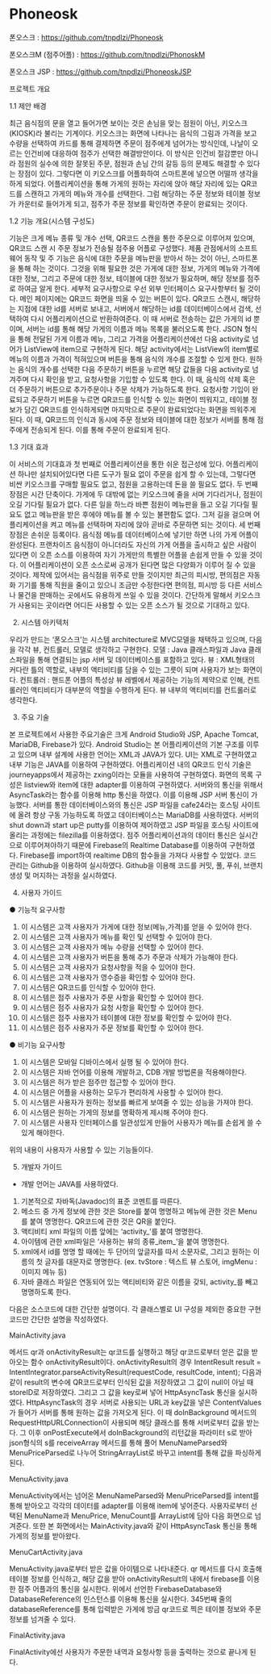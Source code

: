 # Phoneosk

폰오스크 : https://github.com/tnpdlzi/Phoneosk

폰오스크M (점주어플) : https://github.com/tnpdlzi/PhonoskM

폰오스크 JSP : https://github.com/tnpdlzi/PhoneoskJSP

프로젝트 개요

1.1 제안 배경


 최근 음식점의 문을 열고 들어가면 보이는 것은 손님을 맞는 점원이 아닌, 키오스크(KIOSK)라 불리는 기계이다. 키오스크는 화면에 나타나는 음식의 그림과 가격을 보고 수량을 선택하여 카드를 통해 결제하면 주문이 점주에게 넘어가는 방식인데, 나날이 오르는 인건비에 대응하여 점주가 선택한 해결방안이다. 이 방식은 인건비 절감뿐만 아니라 점원의 실수에 의한 잘못된 주문, 점원과 손님 간의 갈등 등의 문제도 해결할 수 있다는 장점이 있다. 그렇다면 이 키오스크를 어플화하여 스마트폰에 넣으면 어떨까 생각을 하게 되었다. 어플리케이션을 통해 가게의 원하는 자리에 앉아 해당 자리에 있는 QR코드를 스캔하고 가게의 메뉴와 개수를 선택한다. 그럼 해당하는 주문 정보와 테이블 정보가 카운터로 들어가게 되고, 점주가 주문 정보를 확인하면 주문이 완료되는 것이다.
 
 
1.2 기능 개요(시스템 구성도)

  
  기능은 크게 메뉴 종류 및 개수 선택, QR코드 스캔을 통한 주문으로 이루어져 있으며, QR코드 스캔 시 주문 정보가 전송될 점주용 어플로 구성했다. 
  제품 관점에서의 소프트웨어 동작 및 주 기능은 음식에 대한 주문을 메뉴판을 받아서 하는 것이 아닌, 스마트폰을 통해 하는 것이다. 그것을 위해 필요한 것은 가게에 대한 정보, 가게의 메뉴와 가격에 대한 정보, 그리고 주문에 대한 정보, 테이블에 대한 정보가 필요하며, 해당 정보를 점주로 하여금 알게 한다.
  세부적 요구사항으로 우선 외부 인터페이스 요구사항부터 될 것이다. 메인 페이지에는 QR코드 화면을 띄울 수 있는 버튼이 있다. QR코드 스캔시, 해당하는 지점에 대한 id를 서버로 보내고, 서버에서 해당하는 id를 데이터베이스에서 검색, 선택하여 다시 어플리케이션으로 반환하여준다.
  이 때 서버로 전송하는 값은 가게의 id 뿐이며, 서버는 id를 통해 해당 가게의 이름과 메뉴 목록을 불러오도록 한다. JSON 형식을 통해 전달된 가게 이름과 메뉴, 그리고 가격을 어플리케이션에선 다음 activity로 넘어가 ListView에 item으로 구현하게 된다.
  해당 activity에서는 ListView의 item별로 메뉴의 이름과 가격이 적혀있으며 버튼을 통해 음식의 개수를 조절할 수 있게 한다. 원하는 음식의 개수를 선택한 다음 주문하기 버튼을 누르면 해당 값들을 다음 activity로 넘겨주며 다시 확인을 받고, 요청사항을 기입할 수 있도록 한다. 이 때, 음식의 삭제 혹은 더 주문하기 버튼으로 추가주문이나 주문 삭제가 가능하도록 한다.
  요청사항 기입이 완료되고 주문하기 버튼을 누르면 QR코드를 인식할 수 있는 화면이 띄워지고, 테이블 정보가 담긴 QR코드를 인식하게되면 마지막으로 주문이 완료되었다는 화면을 띄워주게 된다. 이 때, QR코드의 인식과 동시에 주문 정보와 테이블에 대한 정보가 서버를 통해 점주에게 전송되게 된다. 이를 통해 주문이 완료되게 된다.


1.3 기대 효과

  이 서비스의 기대효과 첫 번째로 어플리케이션을 통한 쉬운 접근성에 있다. 어플리케이션 하나만 설치되어있다면 다른 도구가 필요 없이 주문을 쉽게 할 수 있는데, 그렇다면 비싼 키오스크를 구매할 필요도 없고, 점원을 고용하는데 돈을 쓸 필요도 없다.
두 번째 장점은 시간 단축이다. 가게에 두 대밖에 없는 키오스크에 줄을 서며 기다리거나, 점원이 오길 기다릴 필요가 없다. 다른 일을 하느라 바쁜 점원이 메뉴판을 들고 오길 기다릴 필요도 없고 메뉴판을 받은 후에야 메뉴를 볼 수 있는 불편함도 없다. 그저 길을 걸으며 어플리케이션을 켜고 메뉴를 선택하며 자리에 앉아 곧바로 주문하면 되는 것이다.
세 번째 장점은 손쉬운 등록이다. 음식점 메뉴를 데이터베이스에 넣기만 하면 나의 가게 어플이 완성된다. 프랜차이즈 음식점이 아니더라도 자신의 가게 어플을 출시하고 싶은 사람이 있다면 이 오픈 소스를 이용하여 자기 가게만의 특별한 어플을 손쉽게 만들 수 있을 것이다.
  이 어플리케이션이 오픈 소스로써 공개가 된다면 많은 다양화가 이루어 질 수 있을 것이다. 제작에 있어서는 음식점을 위주로 만들 것이지만 최근의 피시방, 편의점은 자동화 기기를 통해 직원을 줄이고 있으니 조금만 수정한다면 편의점, 피시방 등 다른 서비스나 물건을 판매하는 곳에서도 유용하게 쓰일 수 있을 것이다. 간단하게 말해서 키오스크가 사용되는 곳이라면 어디든 사용할 수 있는 오픈 소스가 될 것으로 기대하고 있다. 


2. 시스템 아키텍처

우리가 만드는 ‘폰오스크’는 시스템 architecture로 MVC모델을 채택하고 있으며, 다음을 각각 뷰, 컨트롤러, 모델로 생각하고 구현한다.
모델 : Java 클래스파일과 Java 클래스파일을 통해 연결되는 jsp 서버 및 데이터베이스를 포함하고 있다.
뷰 : XML형태의 커다란 틀의 역할로, 내부의 액티비티를 담을 수 있는 그릇이 되며 사용자가 보는 화면이다.
컨트롤러 : 핸드폰 어플의 특성상 뷰 레벨에서 제공하는 기능의 제약으로 인해, 컨트롤러인 액티비티가 대부분의 역할을 수행하게 된다. 뷰 내부의 액티비티를 컨트롤러로 생각한다.


3. 주요 기술

 본 프로젝트에서 사용한 주요기술은 크게 Android Studio와 JSP, Apache Tomcat, MariaDB, Firebase가 있다.
 Android Studio는 본 어플리케이션의 기본 구조를 이루고 있으며 내부 설계에 사용한 언어는 XML과 JAVA가 있다. UI는 XML로 구현하였고 내부 기능은 JAVA를 이용하여 구현하였다. 
 어플리케이션 내의 QR코드 인식 기술은 journeyapps에서 제공하는 zxing이라는 모듈을 사용하여 구현하였다.
 화면의 목록 구성은 listview와 item에 대한 adapter를 이용하여 구현하였다.
 서버와의 통신을 위해서 AsyncTask라는 함수를 이용해 http 통신을 하였다. 이를 이용해 JSP 서버 통신이 가능했다.
서버를 통한 데이터베이스와의 통신은 JSP 파일을 cafe24라는 호스팅 사이트에 올려 항상 구동 가능하도록 하였고 데이터베이스는 MariaDB를 사용하였다.
 서버의 shut down과 start up은 putty를 이용하여 제어하였고 JSP 파일을 호스팅 사이트에 올리는 과정에는 filezilla를 이용하였다.
 점주 어플리케이션과의 데이터 통신은 실시간으로 이루어져야하기 때문에 Firebase의 Realtime Database를 이용하여 구현하였다.  Firebase를 import하여 realtime DB의 함수들을 가져다 사용할 수 있었다.
 코드 관리는 Github을 이용하여 실시하였다. Github을 이용해 코드를 커밋, 풀, 푸쉬, 브랜치 생성 및 머지하는 과정을 실시하였다.


4. 사용자 가이드


●   	기능적 요구사항
 
1. 	이 시스템은 고객 사용자가 가게에 대한 정보(메뉴,가격)를 얻을 수 있어야 한다.
2. 	이 시스템은 고객 사용자가 메뉴를 확인 및 선택할 수 있어야 한다.
3. 	이 시스템은 고객 사용자가 메뉴 수량을 선택할 수 있어야 한다.
4. 	이 시스템은 고객 사용자가 버튼을 통해 추가 주문과 삭제가 가능해야 한다.
5. 	이 시스템은 고객 사용자가 요청사항을 적을 수 있어야 한다.
6. 	이 시스템은 고객 사용자가 영수증을 확인할 수 있어야 한다.
7. 	이 시스템은 QR코드를 인식할 수 있어야 한다.
8. 	이 시스템은 점주 사용자가 주문 사항을 확인할 수 있어야 한다.
9.   이 시스템은 점주 사용자가 요청 사항을 확인할 수 있어야 한다.
10.  이 시스템은 점주 사용자가 테이블에 대한 정보를 확인할 수 있어야 한다.
11.  이 시스템은 점주 사용자가 주문 정보를 확인할 수 있어야 한다.
 
●   	비기능 요구사항
 
1. 	이 시스템은 모바일 디바이스에서 실행 될 수 있어야 한다.
2. 	이 시스템은 자바 언어를 이용해 개발하고, CDB 개발 방법론을 적용해야한다.
3. 	이 시스템은 허가 받은 점주만 접근할 수 있어야 한다.
4. 	이 시스템은 어플을 사용하는 모두가 편리하게 사용할 수 있어야 한다.
5. 	이 시스템은 사용자가 원하는 정보를 빠르게 보여줄 수 있는 성능을 가져야 한다.
6. 	이 시스템은 원하는 가게의 정보를 명확하게 제시해 주어야 한다.
7.  이 시스템은 사용자 인터페이스를 일관성있게 만들어 사용자가 메뉴를 손쉽게 쓸 수 있게 해야한다.

위의 내용이 사용자가 사용할 수 있는 기능들이다.

5. 개발자 가이드

- 개발 언어는 JAVA를 사용하였다.

1. 기본적으로 자바독(Javadoc)의 표준 코멘트를 따른다.
2. 메소드 중 가게 정보에 관한 것은 Store를 붙여 명명하고 메뉴에 관한 것은 Menu를 붙여 명명한다. QR코드에 관한 것은 QR을 붙인다.
3. 액티비티 xml 파일의 이름 앞에는 ‘activity_’를 붙여 명명한다.
4. 아이템에 관한 xml파일은 ‘사용하는 뷰의 종류_item_’을 붙여 명명한다.
5. xml에서 id를 명명 할 때에는 두 단어의 앞글자를 따서 소문자로, 그리고 원하는 이름의 첫 글자를 대문자로 명명한다. (ex. tvStore : 텍스트 뷰 스토어, imgMenu : 이미지 메뉴 등)
6. 자바 클래스 파일은 연동되어 있는 액티비티와 같은 이름을 갖되, activity_를 빼고 명명하도록 한다.


다음은 소스코드에 대한 간단한 설명이다. 각 클래스별로 UI 구성을 제외한 중요한 구현 코드만 간단한 설명을 작성하였다.

MainActivity.java

메서드 qr과 onActivityResult는 qr코드를 실행하고 해당 qr코드로부터 얻은 값을 받아오는 함수 onActivityResult이다. 
onActivityResult의 경우 IntentResult result = IntentIntegrator.parseActivityResult(requestCode, resultCode, intent);
다음과 같이 result의 변수에 QR코드로부터 인식된 값을 저장하였고 그 값이 null이 아닐 때 storeID로 저장하였다. 그리고 그 값을 key로써 넣어 HttpAsyncTask 통신을 실시하였다.
HttpAsyncTask의 경우 서버로 사용되는 URL과 key값을 넣은 ContentValues가 들어가 서버를 통해 원하는 값을 가져오게 된다. 이 때 doInBackground 메서드의 RequestHttpURLConnection이 사용되며 해당 클래스를 통해 서버로부터 값을 받는다.
그 이후 onPostExecute에서 doInBackground의 리턴값을 파라미터 s로 받아 json형식의 s를 receiveArray 메서드를 통해 풀어 MenuNameParsed와 MenuPriceParsed로 나누어 StringArrayList로 바꾸고 intent를 통해 값을 파싱하게 된다.

MenuActivity.java

MenuActivity에서는 넘어온 MenuNameParsed와 MenuPriceParsed를 intent를 통해 받아오고 각각의 데이터를 adapter를 이용해 item에 넣어준다.
사용자로부터 선택된 MenuName과 MenuPrice, MenuCount를 ArrayList에 담아 다음 화면으로 넘겨준다. 
또한 본 화면에서는 MainActivity.java와 같이 HttpAsyncTask 통신을 통해 가게의 정보를 받아왔다.

MenuCartActivity.java

MenuActivity.java로부터 받은 값을 아이템으로 나타내준다. qr 메서드를 다시 호출해 테이블 정보를 인식하고, 해당 값을 받아 onActivityResult의 내에서 firebase를 이용한 점주 어플과의 통신을 실시한다. 위에서 선언한  FirebaseDatabase와 DatabaseReference의 인스턴스를 이용해 통신을 실시한다. 345번째 줄의 databaseReference를 통해  입력받은 가게에 방금 qr코드로 찍은 테이블 정보와 주문 정보를 넘겨줄 수 있다.

FinalActivity.java

FinalActivity에선 사용자가 주문한 내역과 요청사항 등을 출력하는 것으로 끝나게 된다.
